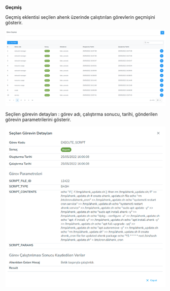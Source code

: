 **Geçmiş**

Geçmiş eklentisi seçilen ahenk üzerinde çalıştırılan görevlerin geçmişini gösterir.

![Gorev Gecmisi](../images/computerManagement/taskHistory.png)

Seçilen görevin detayları : görev adı, çalıştırma sonucu, tarihi, gönderilen görevin parametrilerini gösterir.
 

![Gorev Gecmisi](../images/computerManagement/detailTaskHistory.png)